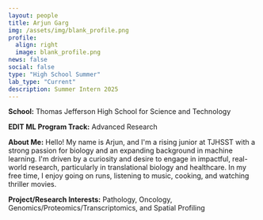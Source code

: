 ```yaml
---
layout: people
title: Arjun Garg
img: /assets/img/blank_profile.png
profile:
  align: right
  image: blank_profile.png
news: false
social: false
type: "High School Summer"
lab_type: "Current"
description: Summer Intern 2025
---
```


**School:** Thomas Jefferson High School for Science and Technology

**EDIT ML Program Track:**
Advanced Research

**About Me:**
Hello! My name is Arjun, and I'm a rising junior at TJHSST with a strong passion for biology and an expanding background in machine learning. I'm driven by a curiosity and desire to engage in impactful, real-world research, particularly in translational biology and healthcare. In my free time, I enjoy going on runs, listening to music, cooking, and watching thriller movies.

**Project/Research Interests:**
Pathology, Oncology, Genomics/Proteomics/Transcriptomics, and Spatial Profiling
    